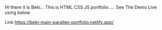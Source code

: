HI there it is Beki... This is HTML CSS JS portfolio.....
See The Demo Live using below 

Link
https://beki-main-parallex-portfolio.netlify.app/
